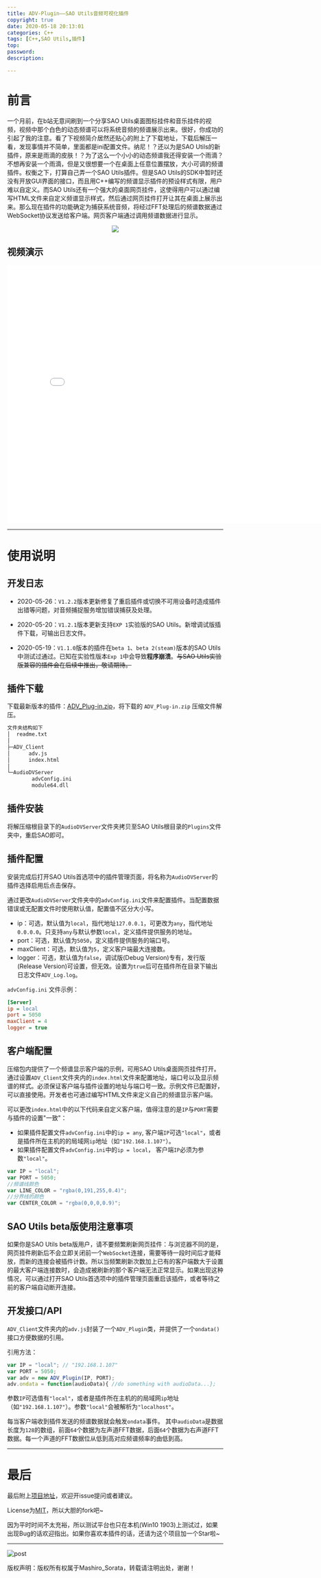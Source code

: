```yaml
---
title: ADV-Plugin——SAO Utils音频可视化插件
copyright: true
date: 2020-05-18 20:13:01
categories: C++
tags: [C++,SAO Utils,插件]
top:
password:
description:

---
```

# 前言
一个月前，在b站无意间刷到一个分享SAO Utils桌面图标挂件和音乐挂件的视频，视频中那个白色的动态频谱可以将系统音频的频谱展示出来。很好，你成功的引起了我的注意。看了下视频简介居然还贴心的附上了下载地址，下载后解压一看，发现事情并不简单，里面都是ini配置文件。纳尼！？还以为是SAO Utils的新插件，原来是雨滴的皮肤！？为了这么一个小小的动态频谱我还得安装一个雨滴？不想再安装一个雨滴，但是又很想要一个在桌面上任意位置摆放，大小可调的频谱插件。权衡之下，打算自己弄一个SAO Utils插件。但是SAO Utils的SDK中暂时还没有开放GUI界面的接口，而且用C++编写的频谱显示插件的预设样式有限，用户难以自定义。而SAO Utils还有一个强大的桌面网页挂件，这使得用户可以通过编写HTML文件来自定义频谱显示样式，然后通过网页挂件打开让其在桌面上展示出来。那么现在插件的功能确定为捕获系统音频，将经过FFT处理后的频谱数据通过WebSocket协议发送给客户端。网页客户端通过调用频谱数据进行显示。
<div align="center"><img src="https://github.com/Mashiro-Sorata/ADV-Plugin/blob/master/Image/ADV_demo.png?raw=true"></div>
<!-- more -->

<h2>视频演示</h2>

<div align="center"><iframe width="800" height="600" src="//player.bilibili.com/player.html?aid=285646304&bvid=BV1uf4y1U7Tx&cid=192662498&page=1" scrolling="no" border="0" frameborder="no" framespacing="0" allowfullscreen="true"> </iframe></div>

---
# 使用说明

## 开发日志

* 2020-05-26：`V1.2.2`版本更新修复了重启插件或切换不可用设备时造成插件出错等问题，对音频捕捉服务增加错误捕获及处理。

* 2020-05-20：`V1.2.1`版本更新支持`EXP 1`实验版的SAO Utils。新增调试版插件下载，可输出日志文件。

* 2020-05-19：`V1.1.0`版本的插件在`beta 1`、`beta 2(steam)`版本的SAO Utils中测试过通过。已知在实验性版本`Exp 1`中会导致**程序崩溃**。~~与SAO Utils实验版兼容的插件会在后续中推出，敬请期待。~~

## 插件下载
下载最新版本的插件：[ADV_Plug-in.zip](https://github.com/Mashiro-Sorata/ADV-Plugin/releases/latest)，将下载的 `ADV_Plug-in.zip` 压缩文件解压。
```html
文件夹结构如下
│  readme.txt
│
├─ADV_Client
│      adv.js
│      index.html
│
└─AudioDVServer
        advConfig.ini
        module64.dll
```

## 插件安装
将解压缩根目录下的`AudioDVServer`文件夹拷贝至SAO Utils根目录的`Plugins`文件夹中，重启SAO即可。

## 插件配置

安装完成后打开SAO Utils首选项中的插件管理页面，将名称为`AudioDVServer`的插件选择启用后点击保存。

通过更改`AudioDVServer`文件夹中的`advConfig.ini`文件来配置插件。当配置数据错误或无配置文件时使用默认值，配置值不区分大小写。
- ip：可选，默认值为`local`，指代地址`127.0.0.1`，可更改为`any`，指代地址`0.0.0.0`。只支持`any`与默认参数`local`，定义插件提供服务的地址。
- port：可选，默认值为`5050`，定义插件提供服务的端口号。
- maxClient：可选，默认值为`5`，定义客户端最大连接数。
- logger：可选，默认值为`false`，调试版(Debug Version)专有，发行版(Release Version)可设置，但无效。设置为`true`后可在插件所在目录下输出日志文件`ADV_Log.log`。

`advConfig.ini` 文件示例：
```ini
[Server]
ip = local
port = 5050
maxClient = 4
logger = true
```

## 客户端配置
压缩包内提供了一个频谱显示客户端的示例，可用SAO Utils桌面网页挂件打开。通过设置`ADV_Client`文件夹内的`index.html`文件来配置地址，端口号以及显示频谱的样式。必须保证客户端与插件设置的地址与端口号一致。示例文件已配置好，可以直接使用。开发者也可通过编写HTML文件来定义自己的频谱显示客户端。

可以更改`index.html`中的以下代码来自定义客户端，值得注意的是`IP`与`PORT`需要与插件的设置"一致"：

* 如果插件配置文件`advConfig.ini`中的`ip = any`, 客户端`IP`可选`"local"`，或者是插件所在主机的的局域网`ip`地址（如`"192.168.1.107"`）。
* 如果插件配置文件`advConfig.ini`中的`ip = local`， 客户端`IP`必须为参数`"local"`。

```javascript
var IP = "local";
var PORT = 5050;
//频谱线颜色
var LINE_COLOR = "rgba(0,191,255,0.4)";
//分界线的颜色
var CENTER_COLOR = "rgba(0,0,0,0.9)";
```

## SAO Utils beta版使用注意事项

如果你是SAO Utils beta版用户，请不要频繁刷新网页挂件：与浏览器不同的是，网页挂件刷新后不会立即关闭前一个`WebSocket`连接，需要等待一段时间后才能释放，而新的连接会被插件计数。所以当频繁刷新次数加上已有的客户端数大于设置的最大客户端连接数时，会造成被刷新的那个客户端无法正常显示。如果出现这种情况，可以通过打开SAO Utils首选项中的插件管理页面重启该插件，或者等待之前的客户端自动断开连接。

## 开发接口/API
`ADV_Client`文件夹内的`adv.js`封装了一个`ADV_Plugin`类，并提供了一个`ondata()`接口方便数据的引用。

引用方法：
```javascript
var IP = "local"; // "192.168.1.107"
var PORT = 5050;
var adv = new ADV_Plugin(IP, PORT);
adv.ondata = function(audioData){ //do something with audioData...};
```
参数`IP`可选值有`"local"`，或者是插件所在主机的的局域网`ip`地址（如`"192.168.1.107"`）。参数`"local"`会被解析为`"localhost"`。

每当客户端收到插件发送的频谱数据就会触发`ondata`事件。
其中`audioData`是数据长度为`128`的数组，前面`64`个数据为左声道FFT数据，后面`64`个数据为右声道FFT数据。每一个声道的FFT数据位从低到高对应频谱频率的由低到高。

---

# 最后

最后附上[项目地址](https://github.com/Mashiro-Sorata/ADV-Plugin)，欢迎开issue提问或者建议。

License为[MIT](https://github.com/Mashiro-Sorata/ADV-Plugin/blob/master/LICENSE)，所以大胆的fork吧~

因为平时时间不太充裕，所以测试平台也只在本机(Win10 1903)上测试过，如果出现Bug的话欢迎指出。如果你喜欢本插件的话，还请为这个项目加一个Star啦~

---

![post](https://wx2.sbimg.cn/2020/06/14/VhzVBs.gif)

版权声明：版权所有权属于Mashiro_Sorata，转载请注明出处，谢谢！
